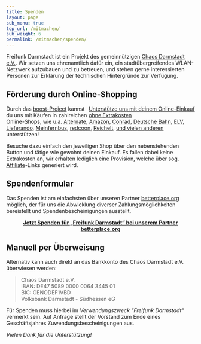 ```yaml
---
title: Spenden
layout: page
sub_menu: true
top_url: /mitmachen/
sub_weight: 6
permalink: /mitmachen/spenden/
---
```


Freifunk Darmstadt ist ein Projekt des gemeinnützigen [Chaos Darmstadt e.V.](https://www.chaos-darmstadt.de). Wir setzen uns ehrenamtlich dafür ein, ein stadtübergreifendes WLAN-Netzwerk aufzubauen und zu betreuen, und stehen gerne interessierten Personen zur Erklärung der technischen Hintergründe zur Verfügung.

## Förderung durch Online-Shopping

<script>
  var fileref = document.createElement("link");
  fileref.setAttribute("rel", "stylesheet");
  fileref.setAttribute("type", "text/css");
  fileref.setAttribute("href", "https://www.boost-project.com/assets/button.css");
  document.getElementsByTagName("head")[0].appendChild(fileref);
</script>
<div style="float:right">
  <a class="boost-button-weroiby1" target="_blank" href="https://www.boost-project.com/de/shops?charity_id=3433&tag=bb">Unterstütze uns mit deinem Online-Einkauf<br>
  <span style='font-weight:normal;'>ohne Extrakosten</span>
  </a>
</div>

Durch das [boost-Project](https://www.boost-project.com/de/charities/3433) kannst du uns mit Käufen in zahlreichen Online-Shops, wie u.a.
[Alternate](https://www.boost-project.com/de/referals?referal%5Bcharity_id%5D=3433&referal%5Bshop_id%5D=472),
[Amazon](https://www.boost-project.com/de/referals?referal%5Bcharity_id%5D=3433&referal%5Bshop_id%5D=10),
[Conrad](https://www.boost-project.com/de/referals?referal%5Bcharity_id%5D=3433&referal%5Bshop_id%5D=297),
[Deutsche Bahn](https://www.boost-project.com/de/referals?referal%5Bcharity_id%5D=3433&referal%5Bshop_id%5D=611),
[ELV](https://www.boost-project.com/de/referals?referal%5Bcharity_id%5D=3433&referal%5Bshop_id%5D=176),
[Lieferando](https://www.boost-project.com/de/referals?referal%5Bcharity_id%5D=3433&referal%5Bshop_id%5D=52),
[Meinfernbus](https://www.boost-project.com/de/referals?referal%5Bcharity_id%5D=3433&referal%5Bshop_id%5D=616),
[redcoon](https://www.boost-project.com/de/referals?referal%5Bcharity_id%5D=3433&referal%5Bshop_id%5D=29),
[Reichelt](https://www.boost-project.com/de/referals?referal%5Bcharity_id%5D=3433&referal%5Bshop_id%5D=295),
[und vielen anderen](https://www.boost-project.com/de/shops?charity_id=3433&tag=bl) unterstützen!

Besuche dazu einfach den jeweiligen Shop über den nebenstehenden Button und tätige wie gewohnt deinen Einkauf.
Es fallen dabei keine Extrakosten an, wir erhalten lediglich eine Provision, welche über sog. [Affiliate](https://de.wikipedia.org/wiki/Affiliate-Marketing)-Links generiert wird.

## Spendenformular

Das Spenden ist am einfachsten über unseren Partner [betterplace.org](https://www.betterplace.org/de/projects/27613-freifunk-darmstadt) möglich, der für uns die Abwicklung diverser Zahlungsmöglichkeiten bereistellt und Spendenbescheinigungen ausstellt.

<script type="text/javascript">
  /* Configure at https://www.betterplace.org/de/projects/27613-freifunk-darmstadt/manage/iframe_donation_form */
  var _bp_iframe        = _bp_iframe || {};
  _bp_iframe.project_id = 27613; /* REQUIRED */
  _bp_iframe.lang       = 'de'; /* Language of the form */
  /* Remove "//" for further customization but *only* if you really need to! */
  // _bp_iframe.width = 600; /* Custom iframe-tag-width, integer, minimum 450px */
  _bp_iframe.color = 'DC0067'; /* Button and banderole color, hex without "#" */
  // _bp_iframe.background_color = 'fff'; /* Background-color, hex without "#" */
  _bp_iframe.default_amount = 25; /* Donation-amount, integer 1-99 */
  _bp_iframe.default_data_transfer_accepted = false; /* true (default), false */
   _bp_iframe.recurring_interval = 'single'; /* Interval for recurring donations, string out of ["single", "monthly", "quarter_yearly", "half_yearly", "yearly"] */
  (function() {
    var bp = document.createElement('script'); bp.type = 'text/javascript'; bp.async = true;
    bp.src = ('https:' == document.location.protocol ? 'https://' : 'http://') + 'asset1.betterplace.org/assets/load_donation_iframe.js';
    var s = document.getElementsByTagName('script')[0]; s.parentNode.insertBefore(bp, s);
  })();
</script>
<div id="betterplace_donation_iframe" style="text-align:center;background: transparent url('https://www.betterplace.org/assets/new_spinner.gif') 275px 20px no-repeat;"><strong><a href="https://www.betterplace.org/de/projects/27613-freifunk-darmstadt/donations/new">Jetzt Spenden für „Freifunk Darmstadt“ bei unserem Partner betterplace.org</a></strong></div>

## Manuell per Überweisung

Alternativ kann auch direkt an das Bankkonto des Chaos Darmstadt e.V. überwiesen werden:

<blockquote>
  Chaos Darmstadt e.V.<br/>
  IBAN: DE47 5089 0000 0064 3445 01<br/>
  BIC: GENODEF1VBD<br/>
  Volksbank Darmstadt - Südhessen eG
</blockquote>

Für Spenden muss hierbei im *Verwendungszweck "Freifunk Darmstadt"* vermerkt sein. Auf Anfrage stellt der Vorstand zum Ende eines Geschäftsjahres Zuwendungsbescheinigungen aus.


*Vielen Dank für die Unterstützung!*
